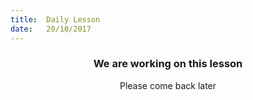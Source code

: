 ```yaml
---
title:  Daily Lesson
date:   20/10/2017
---
```


### <center>We are working on this lesson</center>
<center>Please come back later</center>